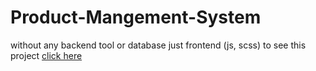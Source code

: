 # Product-Mangement-System
without any backend tool or database just frontend (js, scss)
to see this project [click here](github.moonesmezher.io/product-mangement-system)
